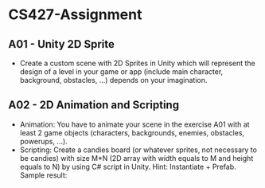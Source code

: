 # CS427-Assignment

## A01 - Unity 2D Sprite

* Create a custom scene with 2D Sprites in Unity which will represent the design of a level in your game or app (include main character, background, obstacles, ...) depends on your imagination.

## A02 - 2D Animation and Scripting

* Animation: You have to animate your scene in the exercise A01 with at least 2 game objects (characters, backgrounds, enemies, obstacles, powerups, ...).
* Scripting: Create a candies board (or whatever sprites, not necessary to be candies) with size M*N (2D array with width equals to M and height equals to N) by using C# script in Unity. Hint: Instantiate + Prefab. Sample result:
